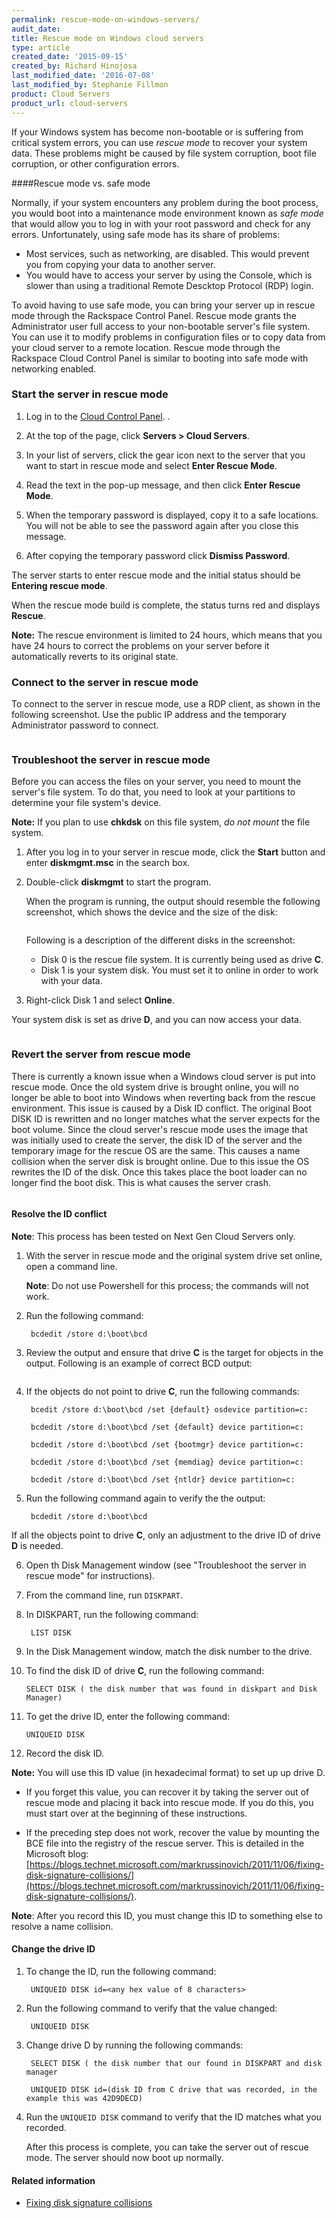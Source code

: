 ```yaml
---
permalink: rescue-mode-on-windows-servers/
audit_date:
title: Rescue mode on Windows cloud servers
type: article
created_date: '2015-09-15'
created_by: Richard Hinojosa
last_modified_date: '2016-07-08'
last_modified_by: Stephanie Fillmon
product: Cloud Servers
product_url: cloud-servers
---
```


If your Windows system has become non-bootable or is suffering from
critical system errors, you can use *rescue mode* to recover your
system data. These problems might be caused by file system corruption,
boot file corruption, or other configuration errors.

####Rescue mode vs. safe mode

Normally, if your system encounters any problem during the boot process, you would boot into
a maintenance mode environment known as *safe mode* that would allow
you to log in with your root password and check for any errors.
Unfortunately, using safe mode has its share of problems:

-   Most services, such as networking, are disabled. This would prevent
    you from copying your data to another server.
-   You would have to access your server by using the Console, which is
    slower than using a traditional Remote Descktop Protocol (RDP) login.

To avoid having to use safe mode, you can bring your server up in
rescue mode through the Rackspace Control Panel. Rescue mode grants the
Administrator user full access to your non-bootable server's file system.
You can use it to modify problems in configuration files or to copy data from
your cloud server to a remote location. Rescue mode through the Rackspace Cloud Control Panel is
similar to booting into safe mode with networking enabled.

### Start the server in rescue mode

1.  Log in to the [Cloud Control Panel](https://mycloud.rackspace.com/). .

2.  At the top of the page, click **Servers > Cloud Servers**.

3.  In your list of servers, click the gear icon next to the server
    that you want to start in rescue mode and select **Enter Rescue Mode**.

4.  Read the text in the pop-up message, and then click **Enter
 Rescue Mode**.

5.  When the temporary password is displayed, copy it to a safe locations. You will not be able to see the password again after you close this message.

6.  After copying the temporary password click **Dismiss Password**.

   The server starts to enter rescue mode and the initial status should be **Entering rescue mode**.

   When the rescue mode build is complete, the status turns red and displays **Rescue**.

   **Note:** The rescue environment is limited to 24 hours, which means that you have 24 hours to correct the problems on your server before it automatically reverts to its original state.

### Connect to the server in rescue mode

To connect to the server in rescue mode, use a RDP client, as shown in the following screenshot.
Use the public IP address and the temporary Administrator password to connect.

<img src="{% asset_path cloud-servers/rescue-mode-on-windows-servers/rdpclient.png %}" alt="" />

### Troubleshoot the server in rescue mode

Before you can access the files on your server, you need to mount the
server's file system. To do that, you need to look at your partitions
to determine your file system's device.

**Note:** If you plan to use **chkdsk** on this file system, *do not mount* the file system.

1. After you log in to your server in rescue mode, click the **Start** button and enter **diskmgmt.msc** in the search box.

2. Double-click **diskmgmt** to start the program.

   When the program is running, the output should resemble the following screenshot, which shows the device and the size of the disk:

   <img src="{% asset_path cloud-servers/rescue-mode-on-windows-servers/diskmgmtoutput.png %}" alt="" />

   Following is a description of the different disks in the screenshot:

      - Disk 0 is the rescue file system. It is currently being used as drive **C**.
      - Disk 1 is your system disk. You must set it to online in order to work with your data.

3.  Right-click Disk 1 and select **Online**.

   Your system disk is set as drive **D**, and you can now access your data.

   <img src="{% asset_path cloud-servers/rescue-mode-on-windows-servers/ddrive.png %}" alt="" />

### Revert the server from rescue mode

There is currently a known issue when a Windows cloud server is put into rescue mode. Once the old system drive is brought online, you will no longer be able to boot into Windows when reverting back from the rescue environment. This issue is caused by a Disk ID conflict. The original Boot DISK ID is rewritten and no longer matches what the server expects for the boot volume. Since the cloud server's rescue mode uses the image that was initially used to create the server, the disk ID of the server and the temporary image for the rescue OS are the same. This causes a name collision when the server disk is brought online. Due to this issue the OS rewrites the ID of the disk. Once this takes place the boot loader can no longer find the boot disk. This is what causes the server crash.

<img src="{% asset_path cloud-servers/rescue-mode-on-windows-servers/boot-fail-message.png %}" alt="" />

#### Resolve the ID conflict

**Note**: This process has been tested on Next Gen Cloud Servers only.

1. With the server in rescue mode and the original system drive set online, open a command line.

   **Note**: Do not use Powershell for this process; the commands will not work.

2. Run the following command:

        bcdedit /store d:\boot\bcd

3. Review the output and ensure that drive **C** is the target for objects in the output.
  Following is an example of correct BCD output:

  <img src="{% asset_path cloud-servers/rescue-mode-on-windows-servers/goodBCD.png %}" alt="" />

4. If the objects do not point to drive **C**, run the following commands:

        bcedit /store d:\boot\bcd /set {default} osdevice partition=c:

        bcdedit /store d:\boot\bcd /set {default} device partition=c:

        bcdedit /store d:\boot\bcd /set {bootmgr} device partition=c:

        bcdedit /store d:\boot\bcd /set {memdiag} device partition=c:

        bcdedit /store d:\boot\bcd /set {ntldr} device partition=c:

5. Run the following command again to verify the the output:

        bcdedit /store d:\boot\bcd

  If all the objects point to drive **C**, only an adjustment to the drive ID of drive **D** is needed.

6. Open th Disk Management window (see "Troubleshoot the server in rescue mode" for instructions).

7. From the command line, run `DISKPART`.

8. In DISKPART, run the following command:

        LIST DISK

9. In the Disk Management window, match the disk number to the drive.

10. To find the disk ID of drive **C**, run the following command:

        SELECT DISK ( the disk number that was found in diskpart and Disk Manager)

11. To get the drive ID, enter the following command:

        UNIQUEID DISK

12. Record the disk ID.

   **Note:** You will use this ID value (in hexadecimal format) to set up up drive D.

   - If you forget this value, you can recover it by taking the server out of rescue mode and placing it back into rescue mode. If you do this, you must start over at the beginning of  these instructions.

   - If the preceding step does not work, recover the value by mounting the BCE file into the registry of the rescue server. This is detailed in the Microsoft blog: [https://blogs.technet.microsoft.com/markrussinovich/2011/11/06/fixing-disk-signature-collisions/](https://blogs.technet.microsoft.com/markrussinovich/2011/11/06/fixing-disk-signature-collisions/).

   **Note**: After you record this ID, you must change this ID to something else to resolve a name collision.

#### Change the drive ID

1. To change the ID, run the following command:

        UNIQUEID DISK id=<any hex value of 8 characters>

2. Run the following command to verify that the value changed:

        UNIQUEID DISK

3. Change drive D by running the following commands:

        SELECT DISK ( the disk number that our found in DISKPART and disk manager

        UNIQUEID DISK id=(disk ID from C drive that was recorded, in the example this was 42D9DECD)

4. Run the `UNIQUEID DISK` command to verify that the ID matches what you recorded.

   After this process is complete, you can take the server out of rescue mode. The server should now boot up normally.

#### Related information

- [Fixing disk signature collisions](https://blogs.technet.microsoft.com/markrussinovich/2011/11/06/fixing-disk-signature-collisions/)
